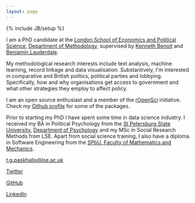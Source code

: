 ```yaml
---
layout: page
---
```

{% include JB/setup %}

I am a PhD candidate at the [London School of Economics and Political Science](http://www.lse.ac.uk), [Department of Methodology](http://www.lse.ac.uk/methodology/), supervised by [Kenneth Benoit](http://www.kenbenoit.net/) and [Benjamin Lauderdale](http://www.benjaminlauderdale.net/). 

My methodological research interests include text analysis, machine learning, record linkage and data visualisation. Substantively, I'm interested in comparative and British politics, political parties and lobbying. Specifically, how and why organisations get access to government and what other strategies they employ to affect policy.

I am an open source enthusiast and a member of the [rOpenSci](https://ropensci.org/) initiative. Check my [Github profile](https://github.com/tpaskhalis/) for some of the packages.

Prior to starting my PhD I have spent some time in data science industry. I received my BA in Political Psychology from the [St Petersburg State University](http://english.spbu.ru/), [Department of Psychology](http://www.psy.spbu.ru/english-version) and my MSc in Social Research Methods from LSE. Apart from social science training, I also have a diploma in Software Engineering from the [SPbU, Faculty of Mathematics and Mechanics](http://www.math.spbu.ru/eng/).

<a href="mailto:{{ site.email }}" target="_blank" rel="noopener noreferrer"><i class="fa fa-fw fa-envelope-square"></i>t.g.paskhalis@lse.ac.uk</a>

<a href="https://twitter.com/{{ site.twitter }}" target="_blank" rel="noopener noreferrer"><i class="fa fa-fw fa-twitter-square"></i>Twitter</a>

<a href="https://github.com/{{ site.github }}" target="_blank" rel="noopener noreferrer"><i class="fa fa-fw fa-github-square"></i>GitHub</a>

<a href="https://linkedin.com/in/{{ site.linkedin }}" target="_blank" rel="noopener noreferrer"><i class="fa fa-fw fa-linkedin-square"></i>LinkedIn</a>

